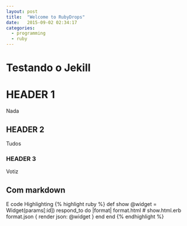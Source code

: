 ```yaml
---
layout: post
title:  "Welcome to RubyDrops"
date:   2015-09-02 02:34:17
categories:
  - programming
  - ruby
---
```


Testando o Jekill
=================

# HEADER 1

Nada

## HEADER 2

Tudos

### HEADER 3

Votiz

Com markdown
------------

E code Highlighting
{% highlight ruby %}
def show
  @widget = Widget(params[:id])
  respond_to do |format|
    format.html # show.html.erb
    format.json { render json: @widget }
  end
end
{% endhighlight %}

